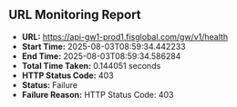 ## URL Monitoring Report

- **URL:** https://api-gw1-prod1.fisglobal.com/gw/v1/health
- **Start Time:** 2025-08-03T08:59:34.442233
- **End Time:** 2025-08-03T08:59:34.586284
- **Total Time Taken:** 0.144051 seconds
- **HTTP Status Code:** 403
- **Status:** Failure
- **Failure Reason:** HTTP Status Code: 403
